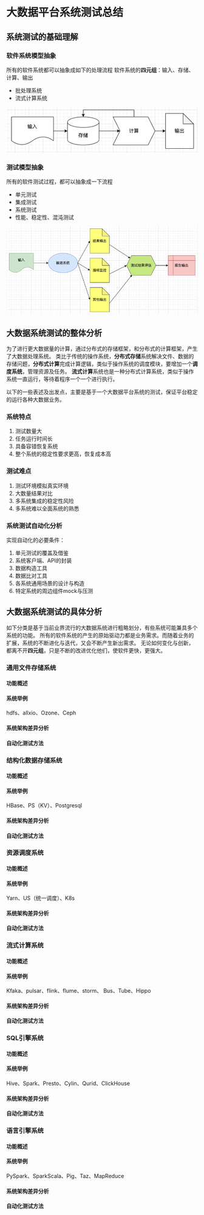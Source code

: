 # 大数据平台系统测试总结
## 系统测试的基础理解
### 软件系统模型抽象
所有的软件系统都可以抽象成如下的处理流程
软件系统的**四元组**：输入、存储、计算、输出

* 批处理系统
* 流式计算系统
  
![软件系统抽象](doc_pic/software_model.png "软件系统抽象")

### 测试模型抽象

所有的软件测试过程，都可以抽象成一下流程
* 单元测试
* 集成测试
* 系统测试
* 性能、稳定性、混沌测试

![软件测试抽象](doc_pic/softtest_model.png "软件测试抽象")

## 大数据系统测试的整体分析
为了进行更大数据量的计算，通过分布式的存储框架，和分布式的计算框架，产生了大数据处理系统。
类比于传统的操作系统，**分布式存储**系统解决文件、数据的存储问题，**分布式计算**完成计算逻辑，类似于操作系统的调度模块，要增加一个**调度系统**，管理资源及任务。
**流式计算**系统也是一种分布式计算系统，类似于操作系统一直运行，等待着程序一个一个进行执行。

以下的一些表述及出发点，主要是基于一个大数据平台系统的测试，保证平台稳定的运行各种大数据业务。

### 系统特点
1. 测试数量大
2. 任务运行时间长
3. 具备容错恢复系统
4. 整个系统的稳定性要求更高，恢复成本高

### 测试难点
1. 测试环境模拟真实环境
2. 大数量结果对比
3. 多系统集成的稳定性风险
4. 多系统难以全面系统的熟悉

### 系统测试自动化分析
实现自动化的必要条件：
1. 单元测试的覆盖及借鉴
2. 系统客户端、API的封装
3. 数据构造工具
4. 数据比对工具
5. 各系统通用场景的设计与构造
6. 特定系统的周边组件mock与压测

## 大数据系统测试的具体分析
如下分类是基于当前业界流行的大数据系统进行粗略划分，有些系统可能兼具多个系统的功能。
所有的软件系统的产生的原始驱动力都是业务需求。而随着业务的扩展，系统的不断进化与迭代，又会不断产生新出需求。
无论如何变化与创新，都离不开**四元组**，只是不断的改进优化他们，使软件更快，更强大。

### 通用文件存储系统
#### 功能概述
#### 系统举例
hdfs、allxio、Ozone、Ceph
#### 系统架构差异分析
#### 自动化测试方法

### 结构化数据存储系统
#### 功能概述
#### 系统举例
HBase、PS（KV）、Postgresql
#### 系统架构差异分析
#### 自动化测试方法

### 资源调度系统
#### 功能概述
#### 系统举例
Yarn、US（统一调度）、K8s
#### 系统架构差异分析
#### 自动化测试方法

### 流式计算系统
#### 功能概述
#### 系统举例
Kfaka、pulsar、flink、flume、storm、 Bus、Tube、Hippo
#### 系统架构差异分析
#### 自动化测试方法

### SQL引擎系统
#### 功能概述
#### 系统举例
Hive、Spark、Presto、Cylin、Qurid、ClickHouse
#### 系统架构差异分析
#### 自动化测试方法

### 语言引擎系统
#### 功能概述
#### 系统举例
PySpark、SparkScala、Pig、Taz、MapReduce
#### 系统架构差异分析
#### 自动化测试方法
